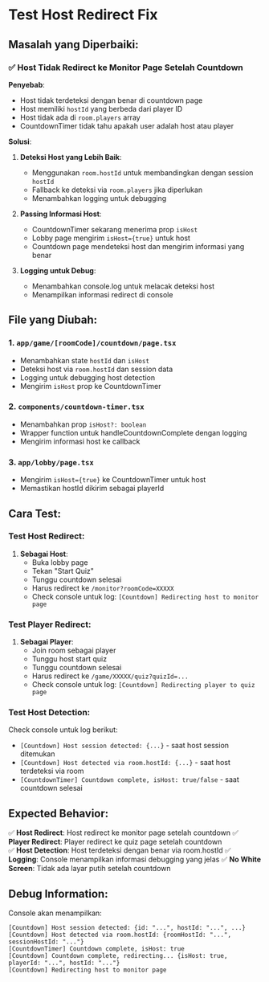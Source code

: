 # Test Host Redirect Fix

## Masalah yang Diperbaiki:

### ✅ Host Tidak Redirect ke Monitor Page Setelah Countdown

**Penyebab**:

- Host tidak terdeteksi dengan benar di countdown page
- Host memiliki `hostId` yang berbeda dari player ID
- Host tidak ada di `room.players` array
- CountdownTimer tidak tahu apakah user adalah host atau player

**Solusi**:

1. **Deteksi Host yang Lebih Baik**:

   - Menggunakan `room.hostId` untuk membandingkan dengan session `hostId`
   - Fallback ke deteksi via `room.players` jika diperlukan
   - Menambahkan logging untuk debugging

2. **Passing Informasi Host**:

   - CountdownTimer sekarang menerima prop `isHost`
   - Lobby page mengirim `isHost={true}` untuk host
   - Countdown page mendeteksi host dan mengirim informasi yang benar

3. **Logging untuk Debug**:
   - Menambahkan console.log untuk melacak deteksi host
   - Menampilkan informasi redirect di console

## File yang Diubah:

### 1. `app/game/[roomCode]/countdown/page.tsx`

- Menambahkan state `hostId` dan `isHost`
- Deteksi host via `room.hostId` dan session data
- Logging untuk debugging host detection
- Mengirim `isHost` prop ke CountdownTimer

### 2. `components/countdown-timer.tsx`

- Menambahkan prop `isHost?: boolean`
- Wrapper function untuk handleCountdownComplete dengan logging
- Mengirim informasi host ke callback

### 3. `app/lobby/page.tsx`

- Mengirim `isHost={true}` ke CountdownTimer untuk host
- Memastikan hostId dikirim sebagai playerId

## Cara Test:

### Test Host Redirect:

1. **Sebagai Host**:
   - Buka lobby page
   - Tekan "Start Quiz"
   - Tunggu countdown selesai
   - Harus redirect ke `/monitor?roomCode=XXXXX`
   - Check console untuk log: `[Countdown] Redirecting host to monitor page`

### Test Player Redirect:

1. **Sebagai Player**:
   - Join room sebagai player
   - Tunggu host start quiz
   - Tunggu countdown selesai
   - Harus redirect ke `/game/XXXXX/quiz?quizId=...`
   - Check console untuk log: `[Countdown] Redirecting player to quiz page`

### Test Host Detection:

Check console untuk log berikut:

- `[Countdown] Host session detected: {...}` - saat host session ditemukan
- `[Countdown] Host detected via room.hostId: {...}` - saat host terdeteksi via room
- `[CountdownTimer] Countdown complete, isHost: true/false` - saat countdown selesai

## Expected Behavior:

✅ **Host Redirect**: Host redirect ke monitor page setelah countdown
✅ **Player Redirect**: Player redirect ke quiz page setelah countdown  
✅ **Host Detection**: Host terdeteksi dengan benar via room.hostId
✅ **Logging**: Console menampilkan informasi debugging yang jelas
✅ **No White Screen**: Tidak ada layar putih setelah countdown

## Debug Information:

Console akan menampilkan:

```
[Countdown] Host session detected: {id: "...", hostId: "...", ...}
[Countdown] Host detected via room.hostId: {roomHostId: "...", sessionHostId: "..."}
[CountdownTimer] Countdown complete, isHost: true
[Countdown] Countdown complete, redirecting... {isHost: true, playerId: "...", hostId: "..."}
[Countdown] Redirecting host to monitor page
```
